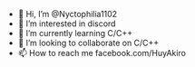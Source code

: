 - 👋 Hi, I’m @Nyctophilia1102
- 👀 I’m interested in discord 
- 🌱 I’m currently learning C/C++
- 💞️ I’m looking to collaborate on C/C++ 
- 📫 How to reach me facebook.com/HuyAkiro

<!---
Nyctophilia1102/Nyctophilia1102 is a ✨ special ✨ repository because its `README.md` (this file) appears on your GitHub profile.
You can click the Preview link to take a look at your changes.
--->
